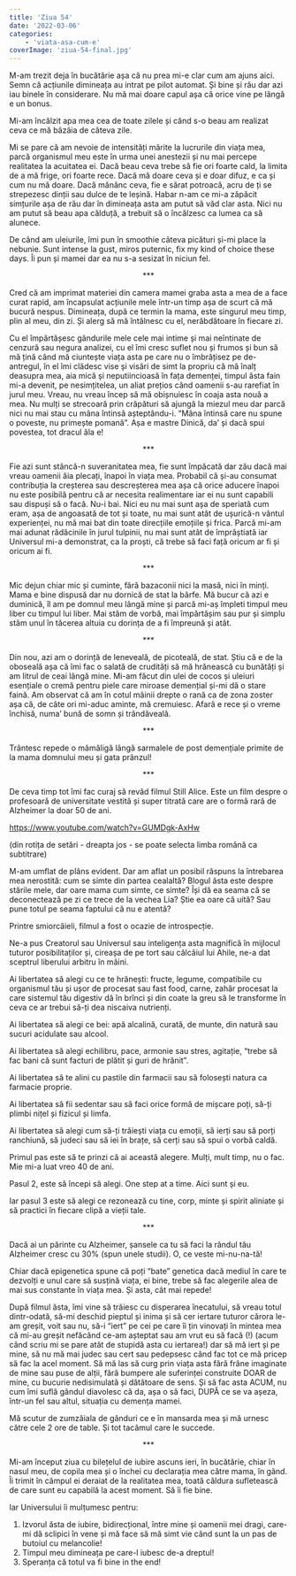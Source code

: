```yaml
---
title: 'Ziua 54'
date: '2022-03-06'
categories:
    - 'viata-asa-cum-e'
coverImage: 'ziua-54-final.jpg'
---
```


M-am trezit deja în bucătărie așa că nu prea mi-e clar cum am ajuns aici. Semn că acțiunile dimineața au intrat pe pilot automat. Și bine și rău dar azi iau binele în considerare. Nu mă mai doare capul așa că orice vine pe lângă e un bonus.

Mi-am încălzit apa mea cea de toate zilele și când s-o beau am realizat ceva ce mă bâzâia de câteva zile.

Mi se pare că am nevoie de intensități mărite la lucrurile din viața mea, parcă organismul meu este în urma unei anestezii și nu mai percepe realitatea la acuitatea ei. Dacă beau ceva trebe să fie ori foarte cald, la limita de a mă frige, ori foarte rece. Dacă mă doare ceva și e doar difuz, e ca și cum nu mă doare. Dacă mănânc ceva, fie e sărat potroacă, acru de ți se strepezesc dinții sau dulce de te leșină. Habar n-am ce mi-a zăpăcit simțurile așa de rău dar în dimineața asta am putut să văd clar asta. Nici nu am putut să beau apa călduță, a trebuit să o încălzesc ca lumea ca să alunece.

De când am uleiurile, îmi pun în smoothie câteva picături și-mi place la nebunie. Sunt intense la gust, miros puternic, fix my kind of choice these days. Îi pun și mamei dar ea nu s-a sesizat în niciun fel.

<p style="text-align: center;">***</p>

Cred că am imprimat materiei din camera mamei graba asta a mea de a face curat rapid, am încapsulat acțiunile mele într-un timp așa de scurt că mă bucură nespus. Dimineața, după ce termin la mama, este singurul meu timp, plin al meu, din zi. Și alerg să mă întâlnesc cu el, nerăbdătoare în fiecare zi.

Cu el împărtășesc gândurile mele cele mai intime și mai neîntinate de cenzură sau negura analizei, cu el îmi cresc suflet nou și frumos și bun să mă țină când mă ciuntește viața asta pe care nu o îmbrățisez pe de-antregul, în el îmi clădesc vise și visări de simt la propriu că mă înalț deasupra mea, aia mică și neputiincioasă în fața demenței, timpul ăsta fain mi-a devenit, pe nesimțitelea, un aliat prețios când oamenii s-au rarefiat în jurul meu. Vreau, nu vreau încep să mă obișnuiesc în coaja asta nouă a mea. Nu mulți se strecoară prin crăpături să ajungă la miezul meu dar parcă nici nu mai stau cu mâna întinsă așteptându-i. “Mâna întinsă care nu spune o poveste, nu primește pomană”. Așa e mastre Dinică, da’ și dacă spui povestea, tot dracul ăla e!

<p style="text-align: center;">***</p>

Fie azi sunt stâncă-n suveranitatea mea, fie sunt împăcată dar zău dacă mai vreau oamenii ăia plecați, înapoi în viața mea. Probabil că și-au consumat contribuția la creșterea sau descreșterea mea așa că orice aducere înapoi nu este posibilă pentru că ar necesita realimentare iar ei nu sunt capabili sau dispuși să o facă. Nu-i bai. Nici eu nu mai sunt așa de speriată cum eram, așa de angoasată de tot și toate, nu mai sunt atât de ușurică-n vântul experienței, nu mă mai bat din toate direcțiile emoțiile și frica. Parcă mi-am mai adunat rădăcinile în jurul tulpinii, nu mai sunt atât de împrăștiată iar Universul mi-a demonstrat, ca la proști, că trebe să faci față oricum ar fi și oricum ai fi.

<p style="text-align: center;">***</p>

Mic dejun chiar mic și cuminte, fără bazaconii nici la masă, nici în minți. Mama e bine dispusă dar nu dornică de stat la bârfe. Mă bucur că azi e duminică, îl am pe domnul meu lângă mine și parcă mi-aș împleti timpul meu liber cu timpul lui liber. Mai stăm de vorbă, mai împărtășim sau pur și simplu stăm unul în tăcerea altuia cu dorința de a fi împreună și atât.

<p style="text-align: center;">***</p>

Din nou, azi am o dorință de leneveală, de picoteală, de stat. Știu că e de la oboseală așa că îmi fac o salată de crudități să mă hrănească cu bunătăți și am litrul de ceai lângă mine. Mi-am făcut din ulei de cocos și uleiuri esențiale o cremă pentru piele care miroase demențial și-mi dă o stare faină. Am observat că am în cotul mâinii drepte o rană ca de zona zoster așa că, de câte ori mi-aduc aminte, mă cremuiesc. Afară e rece și o vreme închisă, numa’ bună de somn și trândăveală.

<p style="text-align: center;">***</p>

Trântesc repede o mămăligă lângă sarmalele de post demențiale primite de la mama domnului meu și gata prânzul!

<p style="text-align: center;">***</p>

De ceva timp tot îmi fac curaj să revăd filmul Still Alice. Este un film despre o profesoară de universitate vestită și super titrată care are o formă rară de Alzheimer la doar 50 de ani.

https://www.youtube.com/watch?v=GUMDgk-AxHw

(din rotița de setări - dreapta jos - se poate selecta limba română ca subtitrare)

M-am umflat de plâns evident. Dar am aflat un posibil răspuns la întrebarea mea nerostită: cum se simte din partea cealaltă? Blogul ăsta este despre stările mele, dar oare mama cum simte, ce simte? Își dă ea seama că se deconectează pe zi ce trece de la vechea Lia? Știe ea oare că uită? Sau pune totul pe seama faptului că nu e atentă?

Printre smiorcăieli, filmul a fost o ocazie de introspecție.

Ne-a pus Creatorul sau Universul sau inteligența asta magnifică în mijlocul tuturor posibilitaților și, cireașa de pe tort sau călcâiul lui Ahile, ne-a dat sceptrul liberului arbitru în mâini.

Ai libertatea să alegi cu ce te hrănești: fructe, legume, compatibile cu organismul tău și ușor de procesat sau fast food, carne, zahăr procesat la care sistemul tău digestiv dă în brînci și din coate la greu să le transforme în ceva ce ar trebui să-ți dea niscaiva nutrienți.

Ai libertatea să alegi ce bei: apă alcalină, curată, de munte, din natură sau sucuri acidulate sau alcool.

Ai libertatea să alegi echilibru, pace, armonie sau stres, agitație, “trebe să fac bani că sunt facturi de plătit și guri de hrănit”.

Ai libertatea să te alini cu pastile din farmacii sau să folosești natura ca farmacie proprie.

Ai libertatea să fii sedentar sau să faci orice formă de mișcare poți, să-ți plimbi nițel și fizicul și limfa.

Ai libertatea să alegi cum să-ți trăiești viața cu emoții, să ierți sau să porți ranchiună, să judeci sau să iei în brațe, să cerți sau să spui o vorbă caldă.

Primul pas este să te prinzi că ai această alegere. Mulți, mult timp, nu o fac. Mie mi-a luat vreo 40 de ani.

Pasul 2, este să începi să alegi. One step at a time. Aici sunt și eu.

Iar pasul 3 este să alegi ce rezonează cu tine, corp, minte și spirit aliniate și să practici în fiecare clipă a vieții tale.

<p style="text-align: center;">***</p>

Dacă ai un părinte cu Alzheimer, șansele ca tu să faci la rândul tău Alzheimer cresc cu 30% (spun unele studii). O, ce veste mi-nu-na-tă!

Chiar dacă epigenetica spune că poți “bate” genetica dacă mediul în care te dezvolți e unul care să susțină viața, ei bine, trebe să fac alegerile alea de mai sus constante în viața mea. Și asta, cât mai repede!

După filmul ăsta, îmi vine să trăiesc cu disperarea înecatului, să vreau totul dintr-odată, să-mi deschid pieptul și inima și să cer iertare tuturor cărora le-am greșit, voit sau nu, să-i “iert” pe cei pe care îi țin vinovați în mintea mea că mi-au greșit nefăcând ce-am așteptat sau am vrut eu să facă (!) (acum când scriu mi se pare atât de stupidă asta cu iertarea!) dar să mă iert și pe mine, să nu mă mai judec sau cert sau pedepsesc când fac tot ce mă pricep să fac la acel moment. Să mă las să curg prin viața asta fără frâne imaginate de mine sau puse de alții, fără bumpere ale suferinței construite DOAR de mine, cu bucurie nedisimulată și dătătoare de sens. Și să fac asta ACUM, nu cum îmi suflă gândul diavolesc că da, așa o să faci, DUPĂ ce se va așeza, într-un fel sau altul, situația cu demența mamei.

Mă scutur de zumzăiala de gânduri ce e în mansarda mea și mă urnesc către cele 2 ore de table. Și tot tacâmul care le succede.

<p style="text-align: center;">***</p>

Mi-am început ziua cu bilețelul de iubire ascuns ieri, în bucătărie, chiar în nasul meu, de copila mea și o închei cu declarația mea către mama, în gând. Îi trimit în câmpul ei deraiat de la realitatea mea, toată căldura sufletească de care sunt eu capabilă la acest moment. Să îi fie bine.

Iar Universului îi mulțumesc pentru:

1. Izvorul ăsta de iubire, bidirecțional, între mine și oamenii mei dragi, care-mi dă sclipici în vene și mă face să mă simt vie când sunt la un pas de butoiul cu melancolie!
2. Timpul meu dimineața pe care-l iubesc de-a dreptul!
3. Speranța că totul va fi bine in the end!
